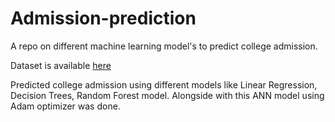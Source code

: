 # Admission-prediction

A repo on different machine learning model's to predict college admission. 

 Dataset is available [here](https://github.com/Krith-10/admission-prediction/blob/main/Admission_Predict.csv)

 Predicted college admission using different models like Linear Regression, Decision Trees, Random Forest model. Alongside with this ANN model using Adam optimizer was done.
